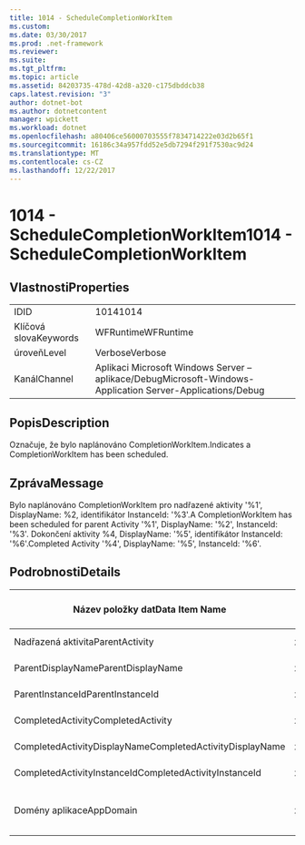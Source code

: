 ```yaml
---
title: 1014 - ScheduleCompletionWorkItem
ms.custom: 
ms.date: 03/30/2017
ms.prod: .net-framework
ms.reviewer: 
ms.suite: 
ms.tgt_pltfrm: 
ms.topic: article
ms.assetid: 84203735-478d-42d8-a320-c175dbddcb38
caps.latest.revision: "3"
author: dotnet-bot
ms.author: dotnetcontent
manager: wpickett
ms.workload: dotnet
ms.openlocfilehash: a80406ce56000703555f7834714222e03d2b65f1
ms.sourcegitcommit: 16186c34a957fdd52e5db7294f291f7530ac9d24
ms.translationtype: MT
ms.contentlocale: cs-CZ
ms.lasthandoff: 12/22/2017
---
```

# <a name="1014---schedulecompletionworkitem"></a><span data-ttu-id="a628e-102">1014 - ScheduleCompletionWorkItem</span><span class="sxs-lookup"><span data-stu-id="a628e-102">1014 - ScheduleCompletionWorkItem</span></span>
## <a name="properties"></a><span data-ttu-id="a628e-103">Vlastnosti</span><span class="sxs-lookup"><span data-stu-id="a628e-103">Properties</span></span>  
  
|||  
|-|-|  
|<span data-ttu-id="a628e-104">ID</span><span class="sxs-lookup"><span data-stu-id="a628e-104">ID</span></span>|<span data-ttu-id="a628e-105">1014</span><span class="sxs-lookup"><span data-stu-id="a628e-105">1014</span></span>|  
|<span data-ttu-id="a628e-106">Klíčová slova</span><span class="sxs-lookup"><span data-stu-id="a628e-106">Keywords</span></span>|<span data-ttu-id="a628e-107">WFRuntime</span><span class="sxs-lookup"><span data-stu-id="a628e-107">WFRuntime</span></span>|  
|<span data-ttu-id="a628e-108">úroveň</span><span class="sxs-lookup"><span data-stu-id="a628e-108">Level</span></span>|<span data-ttu-id="a628e-109">Verbose</span><span class="sxs-lookup"><span data-stu-id="a628e-109">Verbose</span></span>|  
|<span data-ttu-id="a628e-110">Kanál</span><span class="sxs-lookup"><span data-stu-id="a628e-110">Channel</span></span>|<span data-ttu-id="a628e-111">Aplikaci Microsoft Windows Server – aplikace/Debug</span><span class="sxs-lookup"><span data-stu-id="a628e-111">Microsoft-Windows-Application Server-Applications/Debug</span></span>|  
  
## <a name="description"></a><span data-ttu-id="a628e-112">Popis</span><span class="sxs-lookup"><span data-stu-id="a628e-112">Description</span></span>  
 <span data-ttu-id="a628e-113">Označuje, že bylo naplánováno CompletionWorkItem.</span><span class="sxs-lookup"><span data-stu-id="a628e-113">Indicates a CompletionWorkItem has been scheduled.</span></span>  
  
## <a name="message"></a><span data-ttu-id="a628e-114">Zpráva</span><span class="sxs-lookup"><span data-stu-id="a628e-114">Message</span></span>  
 <span data-ttu-id="a628e-115">Bylo naplánováno CompletionWorkItem pro nadřazené aktivity '%1', DisplayName: %2, identifikátor InstanceId: '%3'.</span><span class="sxs-lookup"><span data-stu-id="a628e-115">A CompletionWorkItem has been scheduled for parent Activity '%1', DisplayName: '%2', InstanceId: '%3'.</span></span>  <span data-ttu-id="a628e-116">Dokončení aktivity %4, DisplayName: '%5', identifikátor InstanceId: '%6'.</span><span class="sxs-lookup"><span data-stu-id="a628e-116">Completed Activity '%4', DisplayName: '%5', InstanceId: '%6'.</span></span>  
  
## <a name="details"></a><span data-ttu-id="a628e-117">Podrobnosti</span><span class="sxs-lookup"><span data-stu-id="a628e-117">Details</span></span>  
  
|<span data-ttu-id="a628e-118">Název položky dat</span><span class="sxs-lookup"><span data-stu-id="a628e-118">Data Item Name</span></span>|<span data-ttu-id="a628e-119">Datová položka – Typ</span><span class="sxs-lookup"><span data-stu-id="a628e-119">Data Item Type</span></span>|<span data-ttu-id="a628e-120">Popis</span><span class="sxs-lookup"><span data-stu-id="a628e-120">Description</span></span>|  
|--------------------|--------------------|-----------------|  
|<span data-ttu-id="a628e-121">Nadřazená aktivita</span><span class="sxs-lookup"><span data-stu-id="a628e-121">ParentActivity</span></span>|<span data-ttu-id="a628e-122">xs:String</span><span class="sxs-lookup"><span data-stu-id="a628e-122">xs:string</span></span>|<span data-ttu-id="a628e-123">Název typu nadřazené aktivity.</span><span class="sxs-lookup"><span data-stu-id="a628e-123">The type name of the parent activity.</span></span>|  
|<span data-ttu-id="a628e-124">ParentDisplayName</span><span class="sxs-lookup"><span data-stu-id="a628e-124">ParentDisplayName</span></span>|<span data-ttu-id="a628e-125">xs:String</span><span class="sxs-lookup"><span data-stu-id="a628e-125">xs:string</span></span>|<span data-ttu-id="a628e-126">Zobrazovaný název nadřazené aktivity.</span><span class="sxs-lookup"><span data-stu-id="a628e-126">The display name of the parent activity.</span></span>|  
|<span data-ttu-id="a628e-127">ParentInstanceId</span><span class="sxs-lookup"><span data-stu-id="a628e-127">ParentInstanceId</span></span>|<span data-ttu-id="a628e-128">xs:String</span><span class="sxs-lookup"><span data-stu-id="a628e-128">xs:string</span></span>|<span data-ttu-id="a628e-129">Id instance nadřazené aktivity.</span><span class="sxs-lookup"><span data-stu-id="a628e-129">The instance id of the parent activity.</span></span>|  
|<span data-ttu-id="a628e-130">CompletedActivity</span><span class="sxs-lookup"><span data-stu-id="a628e-130">CompletedActivity</span></span>|<span data-ttu-id="a628e-131">xs:String</span><span class="sxs-lookup"><span data-stu-id="a628e-131">xs:string</span></span>|<span data-ttu-id="a628e-132">Název typu dokončené aktivity.</span><span class="sxs-lookup"><span data-stu-id="a628e-132">The type name of the completed activity.</span></span>|  
|<span data-ttu-id="a628e-133">CompletedActivityDisplayName</span><span class="sxs-lookup"><span data-stu-id="a628e-133">CompletedActivityDisplayName</span></span>|<span data-ttu-id="a628e-134">xs:String</span><span class="sxs-lookup"><span data-stu-id="a628e-134">xs:string</span></span>|<span data-ttu-id="a628e-135">Zobrazovaný název dokončené aktivity.</span><span class="sxs-lookup"><span data-stu-id="a628e-135">The display name of the completed activity.</span></span>|  
|<span data-ttu-id="a628e-136">CompletedActivityInstanceId</span><span class="sxs-lookup"><span data-stu-id="a628e-136">CompletedActivityInstanceId</span></span>|<span data-ttu-id="a628e-137">xs:String</span><span class="sxs-lookup"><span data-stu-id="a628e-137">xs:string</span></span>|<span data-ttu-id="a628e-138">Id instance dokončené aktivity.</span><span class="sxs-lookup"><span data-stu-id="a628e-138">The instance id of the completed activity.</span></span>|  
|<span data-ttu-id="a628e-139">Domény aplikace</span><span class="sxs-lookup"><span data-stu-id="a628e-139">AppDomain</span></span>|<span data-ttu-id="a628e-140">xs:String</span><span class="sxs-lookup"><span data-stu-id="a628e-140">xs:string</span></span>|<span data-ttu-id="a628e-141">Řetězec vrácený AppDomain.CurrentDomain.FriendlyName.</span><span class="sxs-lookup"><span data-stu-id="a628e-141">The string returned by AppDomain.CurrentDomain.FriendlyName.</span></span>|
